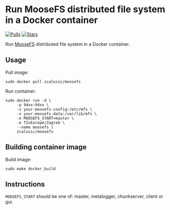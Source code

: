 # Run MooseFS distributed file system in a Docker container

[![Pulls](https://img.shields.io/docker/pulls/zcalusic/moosefs.svg)](https://hub.docker.com/r/zcalusic/moosefs/)
[![Stars](https://img.shields.io/docker/stars/zcalusic/moosefs.svg)](https://hub.docker.com/r/zcalusic/moosefs/)

Run [MooseFS](https://moosefs.com/) distributed file system in a Docker container.

## Usage

Pull image:

```
sudo docker pull zcalusic/moosefs
```

Run container:

```
sudo docker run -d \
     -p 94xx:94xx \
     -v your-moosefs-config:/etc/mfs \
     -v your-moosefs-data:/var/lib/mfs \
     -e MOOSEFS_START=master \
     -e TZ=Europe/Zagreb \
     --name moosefs \
     zcalusic/moosefs
```

## Building container image

Build image:

```
sudo make docker_build
```

## Instructions

`MOOSEFS_START` should be one of: master, metalogger, chunkserver, client or gui.

